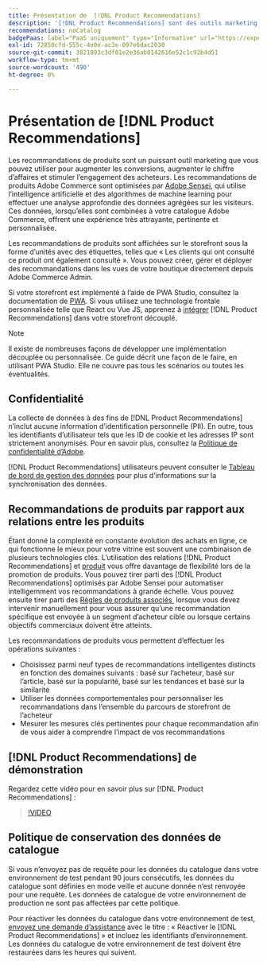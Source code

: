 ```yaml
---
title: Présentation de  [!DNL Product Recommendations]
description: '[!DNL Product Recommendations] sont des outils marketing puissants que vous pouvez utiliser pour augmenter les conversions, augmenter le chiffre d’affaires et stimuler l’engagement des acheteurs.'
recommendations: noCatalog
badgePaas: label="PaaS uniquement" type="Informative" url="https://experienceleague.adobe.com/fr/docs/commerce/user-guides/product-solutions" tooltip="S’applique uniquement aux projets Adobe Commerce on Cloud (infrastructure PaaS gérée par Adobe) et aux projets On-premise."
exl-id: 72850cfd-555c-4e0e-ac3e-097e6dac2030
source-git-commit: 3821893c3df01e2e36ab0142616e52c1c92b4d51
workflow-type: tm+mt
source-wordcount: '490'
ht-degree: 0%

---
```


# Présentation de [!DNL Product Recommendations]

Les recommandations de produits sont un puissant outil marketing que vous pouvez utiliser pour augmenter les conversions, augmenter le chiffre d’affaires et stimuler l’engagement des acheteurs. Les recommandations de produits Adobe Commerce sont optimisées par [Adobe Sensei](https://www.adobe.com/sensei.html), qui utilise l’intelligence artificielle et des algorithmes de machine learning pour effectuer une analyse approfondie des données agrégées sur les visiteurs. Ces données, lorsqu’elles sont combinées à votre catalogue Adobe Commerce, offrent une expérience très attrayante, pertinente et personnalisée.

Les recommandations de produits sont affichées sur le storefront sous la forme d’unités avec des étiquettes, telles que « Les clients qui ont consulté ce produit ont également consulté ». Vous pouvez créer, gérer et déployer des recommandations dans les vues de votre boutique directement depuis Adobe Commerce Admin.

Si votre storefront est implémenté à l’aide de PWA Studio, consultez la documentation de [PWA](https://developer.adobe.com/commerce/pwa-studio/integrations/product-recommendations/). Si vous utilisez une technologie frontale personnalisée telle que React ou Vue JS, apprenez à [intégrer](headless.md) [!DNL Product Recommendations] dans votre storefront découplé.

>[!NOTE]
>
>Il existe de nombreuses façons de développer une implémentation découplée ou personnalisée. Ce guide décrit une façon de le faire, en utilisant PWA Studio. Elle ne couvre pas tous les scénarios ou toutes les éventualités.

## Confidentialité

La collecte de données à des fins de [!DNL Product Recommendations] n’inclut aucune information d’identification personnelle (PII). En outre, tous les identifiants d’utilisateur tels que les ID de cookie et les adresses IP sont strictement anonymisés. Pour en savoir plus, consultez la [Politique de confidentialité d’Adobe](https://www.adobe.com/privacy/policy.html).

[!DNL Product Recommendations] utilisateurs peuvent consulter le [Tableau de bord de gestion des données](https://experienceleague.adobe.com/docs/commerce-admin/systems/data-transfer/data-dashboard.html?lang=fr) pour plus d’informations sur la synchronisation des données.

## Recommandations de produits par rapport aux relations entre les produits

Étant donné la complexité en constante évolution des achats en ligne, ce qui fonctionne le mieux pour votre vitrine est souvent une combinaison de plusieurs technologies clés. L’utilisation des relations [!DNL Product Recommendations] et [produit](https://experienceleague.adobe.com/docs/commerce-admin/marketing/promotions/product-relationships/product-relationships.html?lang=fr) vous offre davantage de flexibilité lors de la promotion de produits. Vous pouvez tirer parti des [!DNL Product Recommendations] optimisés par Adobe Sensei pour automatiser intelligemment vos recommandations à grande échelle. Vous pouvez ensuite tirer parti des [&#x200B; Règles de produits associés &#x200B;](https://experienceleague.adobe.com/docs/commerce-admin/marketing/promotions/product-relationships/product-related-rules.html?lang=fr) lorsque vous devez intervenir manuellement pour vous assurer qu’une recommandation spécifique est envoyée à un segment d’acheteur cible ou lorsque certains objectifs commerciaux doivent être atteints.

Les recommandations de produits vous permettent d’effectuer les opérations suivantes :

- Choisissez parmi neuf types de recommandations intelligentes distincts en fonction des domaines suivants : basé sur l’acheteur, basé sur l’article, basé sur la popularité, basé sur les tendances et basé sur la similarité
- Utiliser les données comportementales pour personnaliser les recommandations dans l’ensemble du parcours de storefront de l’acheteur
- Mesurer les mesures clés pertinentes pour chaque recommandation afin de vous aider à comprendre l’impact de vos recommandations

## [!DNL Product Recommendations] de démonstration

Regardez cette vidéo pour en savoir plus sur [!DNL Product Recommendations] :

>[!VIDEO](https://video.tv.adobe.com/v/3449946?quality=12&captions=fre_fr)

## Politique de conservation des données de catalogue

Si vous n’envoyez pas de requête pour les données du catalogue dans votre environnement de test pendant 90 jours consécutifs, les données du catalogue sont définies en mode veille et aucune donnée n’est renvoyée pour une requête. Les données de catalogue de votre environnement de production ne sont pas affectées par cette politique.

Pour réactiver les données du catalogue dans votre environnement de test, [envoyez une demande d’assistance](https://experienceleague.adobe.com/fr/docs/commerce-knowledge-base/kb/help-center-guide/magento-help-center-user-guide#experience-league-start-page) avec le titre : « Réactiver le [!DNL Product Recommendations] » et incluez les identifiants d’environnement. Les données du catalogue de votre environnement de test doivent être restaurées dans les heures qui suivent.
